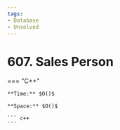 ```yaml
---
tags:
- Database
- Unsolved
---
```



# 607. Sales Person

=== "C++"

    **Time:** $O()$

    **Space:** $O()$

    ``` c++
    ```